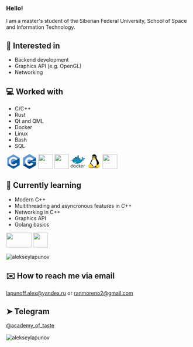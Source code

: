 ### Hello!

I am a master's student of the Siberian Federal University, School of Space and Information Technology.

## 🔎 Interested in
- Backend development
- Graphics API (e.g. OpenGL)
- Networking

## 💻 Worked with
- C/C++ 
- Rust 
- Qt and QML 
- Docker 
- Linux 
- Bash
- SQL

<p>
<img src="https://raw.githubusercontent.com/devicons/devicon/master/icons/c/c-original.svg" width="40" height="40"/>
<img src="https://raw.githubusercontent.com/devicons/devicon/master/icons/cplusplus/cplusplus-original.svg" width="40" height="40"/>
<img src="https://www.rust-lang.org/static/images/rust-logo-blk.svg" width="40" height="40"/> 
<img src="https://upload.wikimedia.org/wikipedia/commons/thumb/0/0b/Qt_logo_2016.svg/578px-Qt_logo_2016.svg.png?20160710145509" width="40" height="40"/>
<img src="https://raw.githubusercontent.com/devicons/devicon/master/icons/docker/docker-original-wordmark.svg" width="40" height="40"/>
<img src="https://raw.githubusercontent.com/devicons/devicon/master/icons/linux/linux-original.svg" width="40" height="40"/>
<img src="https://www.vectorlogo.zone/logos/gnu_bash/gnu_bash-icon.svg" width="40" height="40"/>
</p>

## 🔭 Currently learning
- Modern C++
- Multithreading and asyncronous features in C++
- Networking in C++
- Graphics API
- Golang basics
<p>
<img src="https://media.dev.to/cdn-cgi/image/width=1600,height=900,fit=cover,gravity=auto,format=auto/https%3A%2F%2Fdev-to-uploads.s3.amazonaws.com%2Fi%2Fifqnhg6alyfzj9dko1t8.png" width="70" height="40"/>
<img src="https://go.dev/images/go-logo-white.svg" width="40" height="40"/>
</p>

<img src="https://komarev.com/ghpvc/?username=alekseylapunov&label=%F0%9F%91%81%EF%B8%8F&color=4b5f7c&style=flat" alt="alekseylapunov" align="bottom" />

## ✉️ How to reach me via email
[lapunoff.alex\@yandex.ru](mailto:lapunoff.alex@yandex.ru?subject=Theme)
or
[ranmoreno2\@gmail.com](mailto:ranmoreno2@gmail.com?subject=Theme)

## ➤ Telegram
[@academy_of_taste](https://t.me/academy_of_taste)

<p><img align="center" src="https://github-readme-stats.vercel.app/api/top-langs?username=alekseylapunov&show_icons=true&theme=tokyonight&locale=en&layout=compact" alt="alekseylapunov" /></p>
